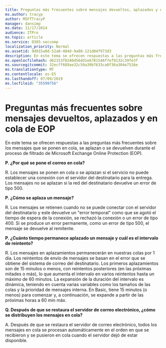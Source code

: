 ```yaml
---
title: Preguntas más frecuentes sobre mensajes devueltos, aplazados y en cola de EOP
ms.author: tracyp
author: MSFTTracyP
manager: dansimp
ms.date: 11/17/2014
audience: ITPro
ms.topic: article
ms.service: O365-seccomp
localization_priority: Normal
ms.assetid: 9d015a0d-52a0-484d-9a08-121d04f973d3
description: En este tema se ofrecen respuestas a las preguntas más frecuentes sobre los mensajes que se ponen en cola, se aplazan o se devuelven durante el proceso de filtrado de Microsoft Exchange Online Protection (EOP).
ms.openlocfilehash: d62153f8240d56dd1e6781546f7ef9132c39fe3f
ms.sourcegitcommit: 32ecff689ae32c59a39b7633ca0f36a304e7516e
ms.translationtype: MT
ms.contentlocale: es-ES
ms.lasthandoff: 07/09/2019
ms.locfileid: "35599756"
---
```

# <a name="eop-queued-deferred-and-bounced-messages-faq"></a>Preguntas más frecuentes sobre mensajes devueltos, aplazados y en cola de EOP

En este tema se ofrecen respuestas a las preguntas más frecuentes sobre los mensajes que se ponen en cola, se aplazan o se devuelven durante el proceso de filtrado de Microsoft Exchange Online Protection (EOP).
  
 **P. ¿Por qué se pone el correo en cola?**
  
R. Los mensajes se ponen en cola o se aplazan si el servicio no puede establecer una conexión con el servidor del destinatario para la entrega. Los mensajes no se aplazan si la red del destinatario devuelve un error de tipo 500.
  
 **P. ¿Cómo se aplaza un mensaje?**
  
R. Los mensajes se retienen cuando no se puede conectar con el servidor del destinatario y este devuelve un "error temporal" como que se agotó el tiempo de espera de la conexión, se rechazó la conexión o un error de tipo 400. Si se produce un error permanente, como un error de tipo 500, el mensaje se devuelve al remitente.
  
 **P. ¿Cuánto tiempo permanece aplazado un mensaje y cuál es el intervalo de reintento?**
  
R. Los mensajes en aplazamientos permanecerán en nuestras colas por 1 día. Los reintentos de envío de mensajes se basan en el error que se obtiene del sistema de correo del destinatario. Los primeros aplazamientos son de 15 minutos o menos, con reintentos posteriores (en las próximas mitades o más), lo que aumenta el intervalo en varios reintentos hasta un máximo de 60 minutos. La expansión de la duración del intervalo es dinámica, teniendo en cuenta varias variables como los tamaños de las colas y la prioridad de mensajes interna. En Basic, tiene 15 minutos (o menos) para comenzar y, a continuación, se expande a partir de las próximas horas a 60 min máx.
  
 **Q. Después de que se restaura el servidor de correo electrónico, ¿cómo se distribuyen los mensajes en cola?**
  
A. Después de que se restaura el servidor de correo electrónico, todos los mensajes en cola se procesan automáticamente en el orden en que se recibieron y se pusieron en cola cuando el servidor dejó de estar disponible. 
  

